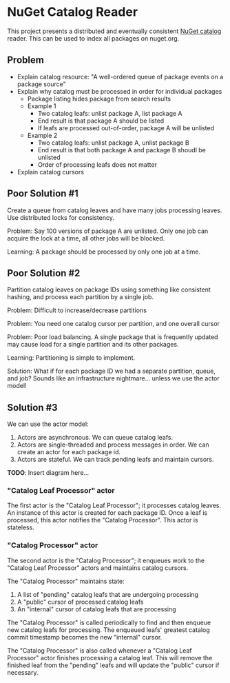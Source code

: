 # NuGet Catalog Reader

This project presents a distributed and eventually consistent [NuGet catalog](https://docs.microsoft.com/en-us/nuget/api/catalog-resource) reader. This can be used to index all packages on nuget.org.

## Problem

* Explain catalog resource: "A well-ordered queue of package events on a package source"
* Explain why catalog must be processed in order for individual packages
    * Package listing hides package from search results
    * Example 1
        * Two catalog leafs: unlist package A, list package A
        * End result is that package A should be listed
        * If leafs are processed out-of-order, package A will be unlisted
    * Example 2
        * Two catalog leafs: unlist package A, unlist package B
        * End result is that both package A and package B shoudl be unlisted
        * Order of processing leafs does not matter
* Explain catalog cursors

## Poor Solution #1

Create a queue from catalog leaves and have many jobs processing leaves. Use distributed locks for consistency.

Problem: Say 100 versions of package A are unlisted. Only one job can acquire the lock at a time, all other jobs will be blocked.

Learning: A package should be processed by only one job at a time.

## Poor Solution #2

Partition catalog leaves on package IDs using something like consistent hashing, and process each partition by a single job.

Problem: Difficult to increase/decrease partitions

Problem: You need one catalog cursor per partition, and one overall cursor

Problem: Poor load balancing. A single package that is frequently updated may cause load for a single partition and its other packages.

Learning: Partitioning is simple to implement.

Solution: What if for each package ID we had a separate partition, queue, and job? Sounds like an infrastructure nightmare... unless we use the actor model!

## Solution #3

We can use the actor model:

1. Actors are asynchronous. We can queue catalog leafs.
1. Actors are single-threaded and process messages in order. We can create an actor for each package id.
1. Actors are stateful. We can track pending leafs and maintain cursors.

**TODO**: Insert diagram here...

### "Catalog Leaf Processor" actor

The first actor is the "Catalog Leaf Processor"; it processes catalog leaves. An instance of this actor is created for each package ID. Once a leaf is processed, this actor notifies the "Catalog Processor". This actor is stateless.

### "Catalog Processor" actor

The second actor is the "Catalog Processor"; it enqueues work to the "Catalog Leaf Processor" actors and maintains catalog cursors.

The "Catalog Processor" maintains state:

1. A list of "pending" catalog leafs that are undergoing processing
2. A "public" cursor of processed catalog leafs
3. An "internal" cursor of catalog leafs that are processing

The "Catalog Processor" is called periodically to find and then enqueue new catalog leafs for processing. The enqueued leafs' greatest catalog commit timestamp becomes the new "internal" cursor.

The "Catalog Processor" is also called whenever a "Catalog Leaf Processor" actor finishes processing a catalog leaf. This will remove the finished leaf from the "pending" leafs and will update the "public" cursor if necessary.

